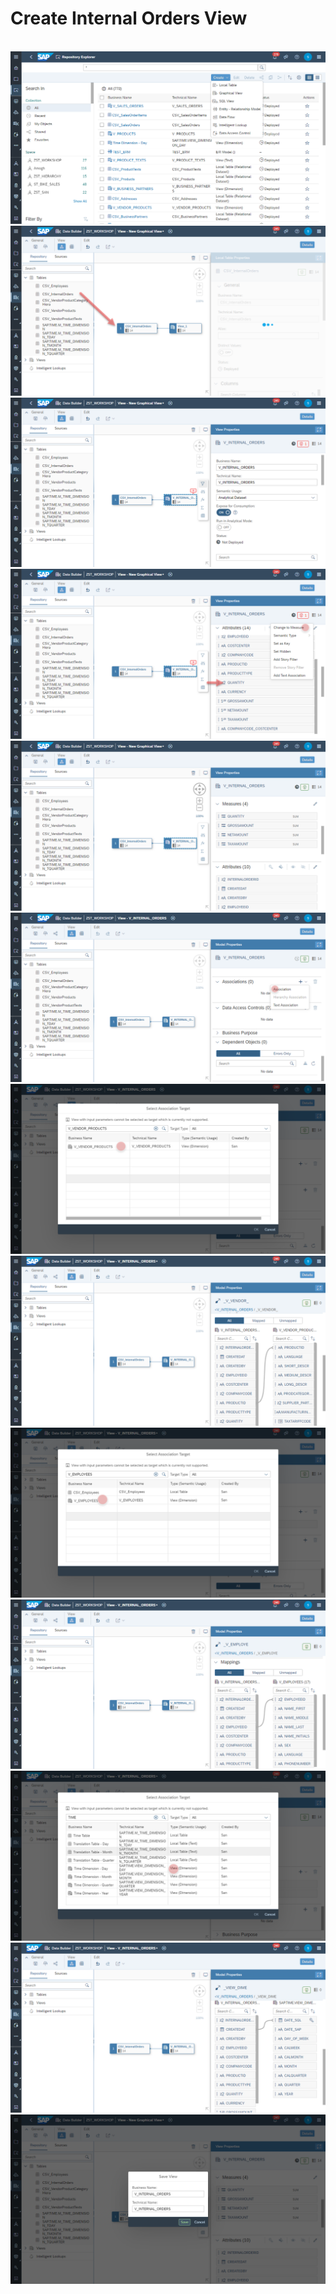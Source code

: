 # Create Internal Orders View

<br>![](/exercises/ex2/images/create_in_repository_explorer.png)
<br>![](/exercises/ex4/images/create_internal_orders_ads_01.png)
<br>![](/exercises/ex4/images/create_internal_orders_ads_02.png)
<br>![](/exercises/ex4/images/create_internal_orders_ads_03.png)
<br>![](/exercises/ex4/images/create_internal_orders_ads_04.png)
<br>![](/exercises/ex4/images/create_internal_orders_ads_05.png)
<br>![](/exercises/ex4/images/create_internal_orders_ads_06.png)
<br>![](/exercises/ex4/images/create_internal_orders_ads_07.png)
<br>![](/exercises/ex4/images/create_internal_orders_ads_08.png)
<br>![](/exercises/ex4/images/create_internal_orders_ads_09.png)
<br>![](/exercises/ex4/images/create_internal_orders_ads_10.png)
<br>![](/exercises/ex4/images/create_internal_orders_ads_11.png)
<br>![](/exercises/ex4/images/create_internal_orders_ads_15.png)
